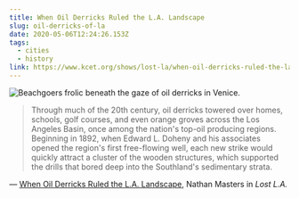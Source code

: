 ```yaml
---
title: When Oil Derricks Ruled the L.A. Landscape
slug: oil-derricks-of-la
date: 2020-05-06T12:24:26.153Z
tags:
  - cities
  - history
link: https://www.kcet.org/shows/lost-la/when-oil-derricks-ruled-the-la-landscape
---
```

![Beachgoers frolic beneath the gaze of oil derricks in Venice.]()

> Through much of the 20th century, oil derricks towered over homes, schools, golf courses, and even orange groves across the Los Angeles Basin, once among the nation's top-oil producing regions. Beginning in 1892, when Edward L. Doheny and his associates opened the region's first free-flowing well, each new strike would quickly attract a cluster of the wooden structures, which supported the drills that bored deep into the Southland's sedimentary strata.

— [When Oil Derricks Ruled the L.A. Landscape](https://www.kcet.org/shows/lost-la/when-oil-derricks-ruled-the-la-landscape), Nathan Masters in *Lost L.A.*